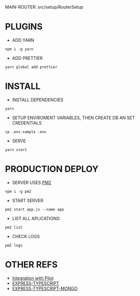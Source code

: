 MAIN-ROUTER: src/setup/RouterSetup

# PLUGINS

-   ADD YARN

```
npm i -g yarn
```

-   ADD PRETTIER

```
yarn global add prettier
```

# INSTALL

-   INSTALL DEPENDENCIES

```
yarn
```

-   SETUP ENVIROMENT VARIABLES, THEN CREATE DB AN SET CREDENTIALS

```
cp .env.sample .env
```

-   SERVE

```
yarn start
```

# PRODUCTION DEPLOY

-   SERVER USES [PM2](https://www.npmjs.com/package/pm2)

```
npm i -g pm2
```

-   START SERVER

```
pm2 start app.js --name app
```

-   LIST ALL APLICATIONS:

```
pm2 list
```

-   CHECK LOGS

```
pm2 logs
```

# OTHER REFS

-   [Integration with Pilot](https://www.pilotsolution.net/integraciones_api.php)
-   [EXPRESS-TYPESCRIPT](https://developer.okta.com/blog/2018/11/15/node-express-typescript)
-   [EXPRESS-TYPESCRIPT-MONGO](https://itnext.io/building-restful-web-apis-with-node-js-express-mongodb-and-typescript-part-1-2-195bdaf129cf)
